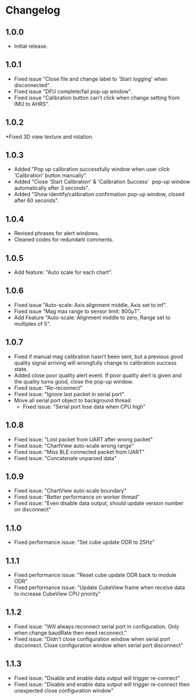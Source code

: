 # Changelog

## 1.0.0
* Initial release.
 
## 1.0.1
* Fixed issue "Close file and change label to 'Start logging' when disconnected".
* Fixed issue "DFU complete/fail pop-up window".
* Fixed issue "Calibration button can't click when change setting from IMU to AHRS".

## 1.0.2
*Fixed 3D view texture and rotation.
 
## 1.0.3
* Added "Pop up calibration successfully window when user click 'Calibration' button manually".
* Added "Close 'Start Calibration' & 'Calibration Success'  pop-up window automatically after 3 seconds".
* Added "Show identify/calibration confirmation pop-up window, closed after 60 seconds".

## 1.0.4
* Revised phrases for alert windows.
* Cleaned codes for redundant comments.

## 1.0.5
* Add feature: "Auto scale for each chart".
 
## 1.0.6
* Fixed issue "Auto-scale: Axis alignment middle, Axis set to inf".
* Fixed issue "Mag max range to sensor limit: 800μT".
* Add Feature "Auto-scale: Alignment middle to zero, Range set to multiples of 5".

## 1.0.7
* Fixed if manual mag calibration hasn't been sent, but a previous good quality signal arriving will wrongfully change to calibration success state.
* Added close poor quality alert event. If poor quality alert is given and the quality turns good, close the pop-up window.
* Fixed issue: "Re-reconnect"
* Fixed issue: "Ignore last packet in serial port"
* Move all serial port object to background thread
  * Fixed issue: "Serial port lose data when CPU high"

## 1.0.8
* Fixed issue: "Lost packet from UART after wrong packet"
* Fixed issue: "ChartView auto-scale wrong range"
* Fixed issue: "Miss BLE connected packet from UART"
* Fixed issue: "Concatenate unparsed data"

## 1.0.9
* Fixed issue: "ChartView auto-scale boundary"
* Fixed issue: "Better performance on worker thread"
* Fixed issue: "Even disable data output, should update version number on disconnect"

## 1.1.0
* Fixed performance issue: "Set cube update ODR to 25Hz"
 
## 1.1.1
* Fixed performance issue: "Reset cube update ODR back to module ODR"
* Fixed performance issue: "Update CubeView frame when receive data to increase CubeView CPU priority"

## 1.1.2
* Fixed issue: "Will always reconnect serial port in configuration. Only when change baudRate then need reconnect."
* Fixed issue: "Didn't close configuration window when serial port disconnect. Close configuration window when serial port disconnect"

## 1.1.3
* Fixed issue: "Disable and enable data output will trigger re-connect"
* Fixed issue: "Disable and enable data output will trigger re-connect then unexpected close configuration window"

